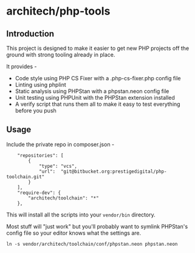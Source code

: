 # architech/php-tools

## Introduction

This project is designed to make it easier to get new PHP projects off the ground with strong tooling already in place.

It provides -

- Code style using PHP CS Fixer with a .php-cs-fixer.php config file
- Linting using phplint
- Static analysis using PHPStan with a phpstan.neon config file
- Unit testing using PHPUnit with the PHPStan extension installed
- A verify script that runs them all to make it easy to test everything before
you push

## Usage

Include the private repo in composer.json -

```
    "repositories": [
        {
            "type": "vcs",
            "url":  "git@bitbucket.org:prestigedigital/php-toolchain.git"
        }
    ],
    "require-dev": {
        "architech/toolchain": "*"
    },
```

This will install all the scripts into your `vendor/bin` directory.

Most stuff will "just work" but you'll probably want to symlink PHPStan's config
file so your editor knows what the settings are.

```
ln -s vendor/architech/toolchain/conf/phpstan.neon phpstan.neon
```
